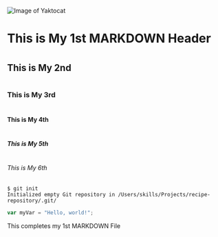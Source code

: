 ![Image of Yaktocat](https://octodex.github.com/images/yaktocat.png)

# <H1> This is My 1st MARKDOWN Header
# <H2> This is My 2nd
# <H3> This is My 3rd
# <H4> This is My 4th
# <H5> This is My 5th
# <H6> This is My 6th

```
$ git init
Initialized empty Git repository in /Users/skills/Projects/recipe-repository/.git/
```

``` javascript
var myVar = "Hello, world!";
```

This completes my 1st MARKDOWN File
